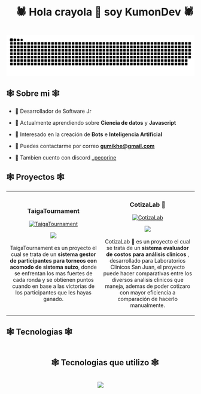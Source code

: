 <div id="user-content-toc">
  <ul align="center">
    <summary><h1 style="display: inline-block">🕷 Hola crayola 👋 soy KumonDev 🕷</h1></summary>
  </ul>
</div>

<!--- snake -->
<div align="center">
  <img  src="https://github.com/1999AZZAR/1999AZZAR/blob/readme/resources/img/grid-snake.svg"
       alt="snake" /></a>
</div>

## 🕸 Sobre mi 🕸
- 🔭 Desarrollador de Software Jr
  
- 📄 Actualmente aprendiendo sobre **Ciencia de datos** y **Javascript**

- 🤖 Interesado en la creación de **Bots** e **Inteligencia Artificial**

- 💬 Puedes contactarme por correo **gumikhe@gmail.com**

- 💾 Tambien cuento con discord [_pecorine](https://discordapp.com/users/577652607330549775)

## 🕸 Proyectos 🕸

<table>
  <tr>
    <td width="50%">
      <h3 align="center">TaigaTournament</h3>
      <div align="center">
        <a href="https://github.com/ErickAlfonsoA/Taiga-Tournament" target="_blank"><img src="https://i.imgur.com/xpav8sA.png" width="400" alt="TaigaTournament"></a>
        <p>
          <a href="https://github.com/ErickAlfonsoA/Taiga-Tournament" target="_blank">
            <img src="https://img.shields.io/badge/CÓDIGO-fff?style=for-the-badge&logo=github&logoColor=black">
          </a>
        </p>
        <p>TaigaTournament es un proyecto el cual se trata de un <strong>sistema gestor de participantes para torneos con acomodo de sistema suizo</strong>, donde se enfrentan los
          mas fuertes de cada ronda y se obtienen puntos cuando en base a las victorias de los participantes que les hayas ganado.</p>
      </div>                                                                                
  </td>
    
  <td width="50%">
    <h3 align="center">CotizaLab 🧪</h3>
    <div align="center">
      <a href="https://github.com/ErickAlfonsoA/CotizaLab" target="_blank"><img src="https://i.imgur.com/7iie4kt.png" width="400" alt="CotizaLab"></a>
      <p>
        <a href="https://github.com/ErickAlfonsoA/CotizaLab" target="_blank">
          <img src="https://img.shields.io/badge/CÓDIGO-fff?style=for-the-badge&logo=github&logoColor=black">
        </a>
      </p>
      <p>CotizaLab 🧪 es un proyecto el cual se trata de un <strong>sistema evaluador de costos para análisis clinicos </strong>, desarrollado para Laboratorios Clinicos
          San Juan, el proyecto puede hacer comparativas entre los diversos analisis clinicos que maneja, ademas de poder cotizaro con mayor eficiencia a comparación de hacerlo
          manualmente.</p>
    </div>                                                                                
  </td>
</table>

## 🕸 Tecnologias 🕸
<!--h1 without bottom border-->
<div id="user-content-toc">
  <ul align="center">
    <summary><h2 style="display: inline-block">🕸 Tecnologias que utilizo 🕸</h2></summary>
  </ul>
</div>

<!--tech stack icons-->
<p align="center">
  <a href="https://skillicons.dev">
    <img src="https://skillicons.dev/icons?i=py,java,mysql,sqlite,html,css,discord,vscode&perline=4" />
  </a>
</p>
